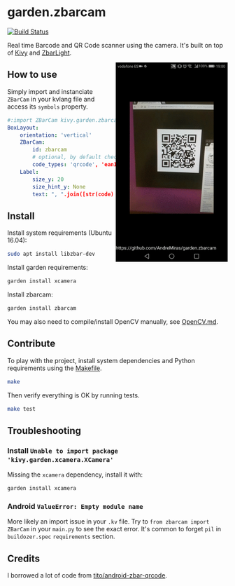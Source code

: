 # garden.zbarcam

[![Build Status](https://secure.travis-ci.org/kivy-garden/garden.zbarcam.png?branch=develop)](http://travis-ci.org/kivy-garden/garden.zbarcam)

Real time Barcode and QR Code scanner using the camera.
It's built on top of [Kivy](https://github.com/kivy/kivy) and [ZbarLight](https://github.com/Polyconseil/zbarlight).

<img src="https://raw.githubusercontent.com/AndreMiras/garden.zbarcam/develop/screenshot.gif" align="right" width="256" alt="screenshot" />

## How to use
Simply import and instanciate `ZBarCam` in your kvlang file and access its `symbols` property.
```yaml
#:import ZBarCam kivy.garden.zbarcam
BoxLayout:
    orientation: 'vertical'
    ZBarCam:
        id: zbarcam
        # optional, by default checks all types
        code_types: 'qrcode', 'ean13'
    Label:
        size_y: 20
        size_hint_y: None
        text: ", ".join([str(code) for code in zbarcam.codes])
```

## Install
Install system requirements (Ubuntu 16.04):
```sh
sudo apt install libzbar-dev
```

Install garden requirements:
```sh
garden install xcamera
```

Install zbarcam:
```sh
garden install zbarcam
```

You may also need to compile/install OpenCV manually, see [OpenCV.md](OpenCV.md).

## Contribute
To play with the project, install system dependencies and Python requirements using the [Makefile](Makefile).
```sh
make
```
Then verify everything is OK by running tests.
```sh
make test
```

## Troubleshooting

### Install `Unable to import package 'kivy.garden.xcamera.XCamera'`
Missing the `xcamera` dependency, install it with:
```sh
garden install xcamera
```

### Android `ValueError: Empty module name`
More likely an import issue in your `.kv` file.
Try to `from zbarcam import ZBarCam` in your `main.py` to see the exact error.
It's common to forget `pil` in `buildozer.spec` `requirements` section.

## Credits
I borrowed a lot of code from [tito/android-zbar-qrcode](https://github.com/tito/android-zbar-qrcode).
